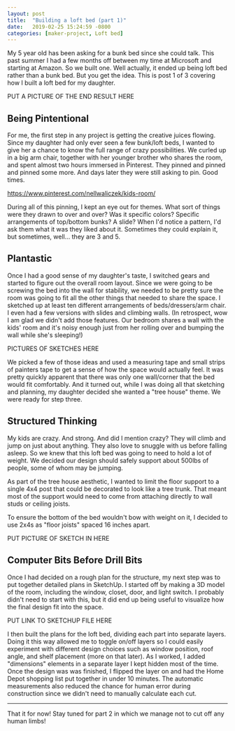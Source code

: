 ```yaml
---
layout: post
title:  "Building a loft bed (part 1)"
date:   2019-02-25 15:24:59 -0800
categories: [maker-project, Loft bed]
---
```

My 5 year old has been asking for a bunk bed since she could talk. This past summer I had a few months off between my time at Microsoft and starting at Amazon.  So we built one.  Well actually, it ended up being loft bed rather than a bunk bed. But you get the idea. This is post 1 of 3 covering how I built a loft bed for my daughter.

PUT A PICTURE OF THE END RESULT HERE

## Being Pintentional
For me, the first step in any project is getting the creative juices flowing. Since my daughter had only ever seen a few bunk/loft beds, I wanted to give her a chance to know the full range of crazy possibilities. We curled up in a big arm chair, together with her younger brother who shares the room, and spent almost two hours immersed in Pinterest. They pinned and pinned and pinned some more. And days later they were still asking to pin. Good times.

https://www.pinterest.com/nellwaliczek/kids-room/

During all of this pinning, I kept an eye out for themes. What sort of things were they drawn to over and over? Was it specific colors? Specific arrangements of top/bottom bunks? A slide? When I'd notice a pattern, I'd ask them what it was they liked about it. Sometimes they could explain it, but sometimes, well… they are 3 and 5.

## Plantastic
Once I had a good sense of my daughter's taste, I switched gears and started to figure out the overall room layout. Since we were going to be screwing the bed into the wall for stability, we needed to be pretty sure the room was going to fit all the other things that needed to share the space. I sketched up at least ten different arrangements of beds/dressers/arm chair. I even had a few versions with slides and climbing walls. (In retrospect, wow I am glad we didn't add those features. Our bedroom shares a wall with the kids' room and it's noisy enough just from her rolling over and bumping the wall while she's sleeping!)

PICTURES OF SKETCHES HERE

We picked a few of those ideas and used a measuring tape and small strips of painters tape to get a sense of how the space would actually feel. It was pretty quickly apparent that there was only one wall/corner that the bed would fit comfortably. And it turned out, while I was doing all that sketching and planning, my daughter decided she wanted a "tree house" theme. We were ready for step three.

## Structured Thinking
My kids are crazy. And strong. And did I mention crazy? They will climb and jump on just about anything. They also love to snuggle with us before falling asleep. So we knew that this loft bed was going to need to hold a lot of weight. We decided our design should safely support about 500lbs of people, some of whom may be jumping.

As part of the tree house aesthetic, I wanted to limit the floor support to a single 4x4 post that could be decorated to look like a tree trunk. That meant most of the support would need to come from attaching directly to wall studs or ceiling joists. 

To ensure the bottom of the bed wouldn't bow with weight on it, I decided to use 2x4s as "floor joists" spaced 16 inches apart.

PUT PICTURE OF SKETCH IN HERE

## Computer Bits Before Drill Bits
Once I had decided on a rough plan for the structure, my next step was to put together detailed plans in SketchUp. I started off by making a 3D model of the room, including the window, closet, door, and light switch.  I probably didn't need to start with this, but it did end up being useful to visualize how the final design fit into the space. 

PUT LINK TO SKETCHUP FILE HERE

I then built the plans for the loft bed, dividing each part into separate layers. Doing it this way allowed me to toggle on/off layers so I could easily experiment with different design choices such as window position, roof angle, and shelf placement (more on that later). As I worked, I added "dimensions" elements in a separate layer I kept hidden most of the time. Once the design was was finished, I flipped the layer on and had the Home Depot shopping list put together in under 10 minutes. The automatic measurements also reduced the chance for human error during construction since we didn't need to manually calculate each cut.

---

That it for now! Stay tuned for part 2 in which we manage not to cut off any human limbs!